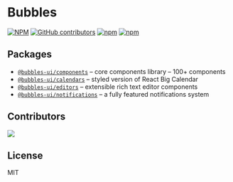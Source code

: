 # Bubbles

[![NPM](https://img.shields.io/npm/l/@bubbles-ui/components)](https://github.com/leemonade/bubbles/blob/main/LICENSE)
[![GitHub contributors](https://img.shields.io/github/contributors/leemonade/bubbles)](https://github.com/leemonade/bubbles/graphs/contributors)
[![npm](https://img.shields.io/npm/v/@bubbles-ui/components)](https://www.npmjs.com/package/@bubbles-ui/components)
[![npm](https://img.shields.io/npm/dm/@bubbles-ui/components)](https://www.npmjs.com/package/@bubbles-ui/components)

## Packages

- [`@bubbles-ui/components`](https://leemonade.github.io/bubbles/components) – core components library – 100+ components
- [`@bubbles-ui/calendars`](https://leemonade.github.io/bubbles/calendars) – styled version of React Big Calendar
- [`@bubbles-ui/editors`](https://leemonade.github.io/bubbles/editors) – extensible rich text editor components
- [`@bubbles-ui/notifications`](https://leemonade.github.io/bubbles/notifications) – a fully featured notifications system

## Contributors

<a href="https://github.com/leemonade/bubbles/graphs/contributors">
  <img src="https://contrib.rocks/image?repo=leemonade/bubbles" />
</a>

## License

MIT
